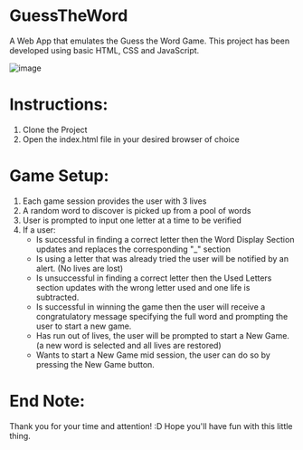 # GuessTheWord
A Web App that emulates the Guess the Word Game.
This project has been developed using basic HTML, CSS and JavaScript. 

![image](https://user-images.githubusercontent.com/81522471/153077577-18bb7d57-e6ce-4a00-a1e8-d6260ac36de1.png)

# Instructions:
1. Clone the Project
2. Open the index.html file in your desired browser of choice

# Game Setup:
1. Each game session provides the user with 3 lives
2. A random word to discover is picked up from a pool of words
3. User is prompted to input one letter at a time to be verified
4. If a user:
   - Is successful in finding a correct letter then the Word Display Section updates and replaces the corresponding "_" section
   - Is using a letter that was already tried the user will be notified by an alert. (No lives are lost)
   - Is unsuccessful in finding a correct letter then the Used Letters section updates with the wrong letter used and one life is subtracted.
   - Is successful in winning the game  then the user will receive a congratulatory message specifying the full word and prompting the user to start a new game.
   - Has run out of lives, the user will be prompted to start a New Game. (a new word is selected and all lives are restored)
   - Wants to start a New Game mid session, the user can do so by pressing the New Game button.

# End Note:
Thank you for your time and attention! :D
Hope you'll have fun with this little thing.
